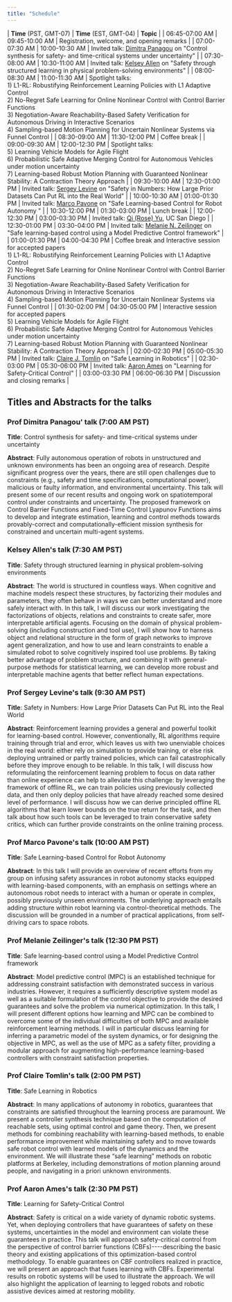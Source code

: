 ```yaml
---
title: "Schedule"
---
```


| **Time** (PST, GMT-07) | **Time** (EST, GMT-04) | **Topic**                                                                                                                                                                                                                                                                                                                                                                                                                                               |
| 06:45-07:00 AM         | 09:45-10:00 AM         | Registration, welcome, and opening remarks                                                                                                                                                                                                                                                                                                                                                                                                              |
| 07:00-07:30 AM         | 10:00-10:30 AM         | Invited talk: [Dimitra Panagou](http://www-personal.umich.edu/~dpanagou/) on  "Control synthesis for safety- and time-critical systems under uncertainty"                                                                                                                                                                                                                                                                                               |
| 07:30-08:00 AM         | 10:30-11:00 AM         | Invited talk: [Kelsey Allen](https://web.mit.edu/krallen/www/) on "Safety through structured learning in physical problem-solving environments"                                                                                                                                                                                                                                                                                                         |
| 08:00-08:30 AM         | 11:00-11:30 AM         | Spotlight talks: <br/> 1) L1-RL: Robustifying Reinforcement Learning Policies with L1 Adaptive Control <br/>2) No-Regret Safe Learning for Online Nonlinear Control with Control Barrier Functions	<br/>3) Negotiation-Aware Reachability-Based Safety Verification for Autonomous Driving in Interactive Scenarios<br/> 4) Sampling-based Motion Planning for Uncertain Nonlinear Systems via Funnel Control                                        |
| 08:30-09:00 AM         | 11:30-12:00 PM         | Coffee break                                                                                                                                                                                                                                                                                                                                                                                                                                            |
| 09:00-09:30 AM         | 12:00-12:30 PM         | Spotlight talks: <br/>5) Learning Vehicle Models for Agile Flight <br/>6) Probabilistic Safe Adaptive Merging Control for Autonomous Vehicles under motion uncertainty <br/>7) Learning-based Robust Motion Planning with Guaranteed Nonlinear Stability: A Contraction Theory Approach                                                                                                                                                                 |
| 09:30-10:00 AM         | 12:30-01:00 PM         | Invited talk: [Sergey Levine](https://people.eecs.berkeley.edu/~svlevine/) on "Safety in Numbers: How Large Prior Datasets Can Put RL into the Real World"                                                                                                                                                                                                                                                                                              |
| 10:00-10:30 AM         | 01:00-01:30 PM         | Invited talk: [Marco Pavone](https://web.stanford.edu/~pavone/index.html) on "Safe Learning-based Control for Robot Autonomy "                                                                                                                                                                                                                                                                                                                          |
| 10:30-12:00 PM         | 01:30-03:00 PM         | Lunch break                                                                                                                                                                                                                                                                                                                                                                                                                                             |
| 12:00-12:30 PM         | 03:00-03:30 PM         | Invited talk:  [Qi (Rose) Yu](http://roseyu.com/),  UC San Diego                                                                                                                                                                                                                                                                                                                                                                                        |
| 12:30-01:00 PM         | 03:30-04:00 PM         | Invited talk: [Melanie N. Zeilinger](https://mavt.ethz.ch/the-department/people/person-detail.MTQyNzM3.TGlzdC81NTMsLTY5MzYxOTMw.html) on "Safe learning-based control using a Model Predictive Control framework"                                                                                                                                                                                                                                       |
| 01:00-01:30 PM         | 04:00-04:30 PM         | Coffee break and Interactive session for accepted papers<br/> 1) L1-RL: Robustifying Reinforcement Learning Policies with L1 Adaptive Control <br/>2) No-Regret Safe Learning for Online Nonlinear Control with Control Barrier Functions	<br/>3) Negotiation-Aware Reachability-Based Safety Verification for Autonomous Driving in Interactive Scenarios<br/> 4) Sampling-based Motion Planning for Uncertain Nonlinear Systems via Funnel Control |
| 01:30-02:00 PM         | 04:30-05:00 PM         | Interactive session for accepted papers<br/>5) Learning Vehicle Models for Agile Flight <br/>6) Probabilistic Safe Adaptive Merging Control for Autonomous Vehicles under motion uncertainty <br/>7) Learning-based Robust Motion Planning with Guaranteed Nonlinear Stability: A Contraction Theory Approach                                                                                                                                           |
| 02:00-02:30 PM         | 05:00-05:30 PM         | Invited talk: [Claire J. Tomlin](https://people.eecs.berkeley.edu/~tomlin/) on "Safe Learning in Robotics"                                                                                                                                                                                                                                                                                                                                              |
| 02:30-03:00 PM         | 05:30-06:00 PM         | Invited talk: [Aaron Ames](http://ames.caltech.edu/) on "Learning for Safety-Critical Control"                                                                                                                                                                                                                                                                                                                                                          |
| 03:00-03:30 PM         | 06:00-06:30 PM         | Discussion and closing remarks                                                                                                                                                                                                                                                                                                                                                                                                                          |

## Titles and Abstracts for the talks

### Prof Dimitra Panagou' talk (7:00 AM PST)

**Title**: Control synthesis for safety- and time-critical systems under uncertainty

**Abstract**: Fully autonomous operation of robots in unstructured and unknown environments has been an ongoing area of research. Despite significant progress over the years, there are still open challenges due to constraints (e.g., safety and time specifications, computational power), malicious or faulty information, and environmental uncertainty. This talk will present some of our recent results and ongoing work on spatiotemporal control under constraints and uncertainty. The proposed framework on Control Barrier Functions and Fixed-Time Control Lyapunov Functions aims to develop and integrate estimation, learning and control methods towards provably-correct and computationally-efficient mission synthesis for constrained and uncertain multi-agent systems.


### Kelsey Allen's talk (7:30 AM PST)

**Title**: Safety through structured learning in physical problem-solving environments

**Abstract**: The world is structured in countless ways. When cognitive and machine models respect these structures, by factorizing their modules and parameters, they often behave in ways we can better understand and more safely interact with. In this talk, I will discuss our work investigating the factorizations of objects, relations and constraints to create safer, more interpretable artificial agents. Focusing on the domain of physical problem-solving (including construction and tool use), I will show how to harness object and relational structure in the form of graph networks to improve agent generalization, and how to use and learn constraints to enable a simulated robot to solve cognitively inspired tool use problems. By taking better advantage of problem structure, and combining it with general-purpose methods for statistical learning, we can develop more robust and interpretable machine agents that better reflect human expectations.

### Prof Sergey Levine's talk (9:30 AM PST)

**Title**: Safety in Numbers: How Large Prior Datasets Can Put RL into the Real World

**Abstract**: Reinforcement learning provides a general and powerful toolkit for learning-based control. However, conventionally, RL algorithms require training through trial and error, which leaves us with two unenviable choices in the real world: either rely on simulation to provide training, or else risk deploying untrained or partly trained policies, which can fail catastrophically before they improve enough to be reliable. In this talk, I will discuss how reformulating the reinforcement learning problem to focus on data rather than online experience can help to alleviate this challenge: by leveraging the framework of offline RL, we can train policies using previously collected data, and then only deploy policies that have already reached some desired level of performance. I will discuss how we can derive principled offline RL algorithms that learn lower bounds on the true return for the task, and then talk about how such tools can be leveraged to train conservative safety critics, which can further provide constraints on the online training process.

### Prof Marco Pavone's talk (10:00 AM PST)

**Title**: Safe Learning-based Control for Robot Autonomy

**Abstract**: In this talk I will provide an overview of recent efforts from my group on infusing safety assurances in robot autonomy stacks equipped with learning-based components, with an emphasis on settings where an autonomous robot needs to interact with a human or operate in complex, possibly previously unseen environments. The underlying approach entails adding structure within robot learning via control-theoretical methods. The discussion will be grounded in a number of practical applications, from self-driving cars to space robots.

### Prof Melanie Zeilinger's talk (12:30 PM PST)

**Title**: Safe learning-based control using a Model Predictive Control framework

**Abstract**: Model predictive control (MPC) is an established technique for addressing constraint satisfaction with demonstrated success in various industries. However, it requires a sufficiently descriptive system model as well as a suitable formulation of the control objective to provide the desired guarantees and solve the problem via numerical optimization. In this talk, I will present different options how learning and MPC can be combined to overcome some of the individual difficulties of both MPC and available reinforcement learning methods. I will in particular discuss learning for inferring a parametric model of the system dynamics, or for designing the objective in MPC, as well as the use of MPC as a safety filter, providing a modular approach for augmenting high-performance learning-based controllers with constraint satisfaction properties. 

### Prof Claire Tomlin's talk (2:00 PM PST)

**Title**: Safe Learning in Robotics

**Abstract**: In many applications of autonomy in robotics, guarantees that constraints are satisfied throughout the learning process are paramount. We present a controller synthesis technique based on the computation of reachable sets, using optimal control and game theory.  Then, we present methods for combining reachability with learning-based methods, to enable performance improvement while maintaining safety and to move towards safe robot control with learned models of the dynamics and the environment. We will illustrate these “safe learning” methods on robotic platforms at Berkeley, including demonstrations of motion planning around people, and navigating in a priori unknown environments.  

### Prof Aaron Ames's talk (2:30 PM PST)

**Title**: Learning for Safety-Critical Control

**Abstract**: Safety is critical on a wide variety of dynamic robotic systems.  Yet, when deploying controllers that have guarantees of safety on these systems, uncertainties in the model and environment can violate these guarantees in practice.    This talk will approach safety-critical control from the perspective of control barrier functions (CBFs)----describing the basic theory and existing applications of this optimization-based control methodology.  To enable guarantees on CBF controllers realized in practice, we will present an approach that fuses learning with CBFs.  Experimental results on robotic systems will be used to illustrate the approach.  We will also highlight the application of learning to legged robots and robotic assistive devices aimed at restoring mobility.

